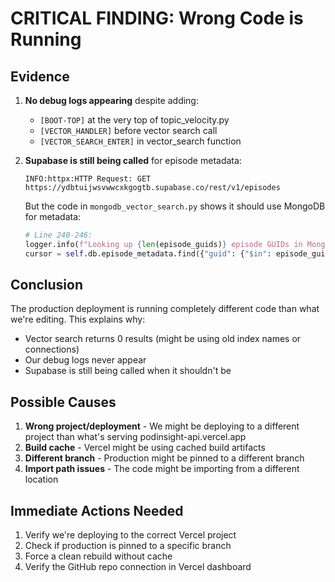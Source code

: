 # CRITICAL FINDING: Wrong Code is Running

## Evidence

1. **No debug logs appearing** despite adding:
   - `[BOOT-TOP]` at the very top of topic_velocity.py
   - `[VECTOR_HANDLER]` before vector search call
   - `[VECTOR_SEARCH_ENTER]` in vector_search function

2. **Supabase is still being called** for episode metadata:
   ```
   INFO:httpx:HTTP Request: GET https://ydbtuijwsvwwcxkgogtb.supabase.co/rest/v1/episodes
   ```

   But the code in `mongodb_vector_search.py` shows it should use MongoDB for metadata:
   ```python
   # Line 240-246:
   logger.info(f"Looking up {len(episode_guids)} episode GUIDs in MongoDB episode_metadata")
   cursor = self.db.episode_metadata.find({"guid": {"$in": episode_guids}})
   ```

## Conclusion

The production deployment is running completely different code than what we're editing. This explains why:
- Vector search returns 0 results (might be using old index names or connections)
- Our debug logs never appear
- Supabase is still being called when it shouldn't be

## Possible Causes

1. **Wrong project/deployment** - We might be deploying to a different project than what's serving podinsight-api.vercel.app
2. **Build cache** - Vercel might be using cached build artifacts
3. **Different branch** - Production might be pinned to a different branch
4. **Import path issues** - The code might be importing from a different location

## Immediate Actions Needed

1. Verify we're deploying to the correct Vercel project
2. Check if production is pinned to a specific branch
3. Force a clean rebuild without cache
4. Verify the GitHub repo connection in Vercel dashboard
